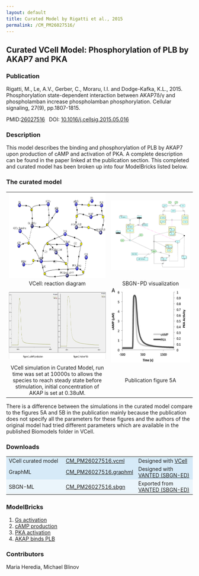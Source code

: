 ```yaml
---
layout: default
title: Curated Model by Rigatti et al., 2015
permalink: /CM_PM26027516/
---
```

## Curated VCell Model: Phosphorylation of PLB by AKAP7 and PKA 

### Publication 

Rigatti, M., Le, A.V., Gerber, C., Moraru, I.I. and Dodge-Kafka, K.L., 2015. Phosphorylation state-dependent interaction between 
AKAP7δ/γ and phospholamban increase phospholamban phosphorylation. Cellular signaling, 27(9), pp.1807-1815.

 PMID:<a href="https://www.ncbi.nlm.nih.gov/pubmed/?term=26027516">26027516</a>&ensp; 
 DOI: <a href="https://doi.org/10.1016/j.cellsig.2015.05.016">10.1016/j.cellsig.2015.05.016</a><br />

### Description
This model describes the binding and phosphorylation of PLB by AKAP7 upon production of cAMP and activation of PKA. A complete description can be found in the paper linked at the publication section. This completed and curated model has been broken up into four ModelBricks listed below.

### The curated model
<center>
 <table> 
 <tr>
  <td align="center"><a href="https://modelbricks.github.io/images/Vcellimages/CM_PM26027516_Vcell_diagram.PNG"><img align="center" src="/images/Vcellimages/CM_PM26027516_Vcell_diagram.PNG" height="230" widht="200"></a></td>
  <td align="center"><a href="https://modelbricks.github.io/images/SBGNfiles/AKAP_PKA_cAMP_SBGN.PNG"><img align="center" src="/images/SBGNfiles/AKAP_PKA_cAMP_SBGN.PNG" ></a></td>
 </tr>
 <tr>
  <td align="center"> VCell: reaction diagram </td>
   <td align="center"> SBGN-PD visualization</td>
 </tr>
 <tr>
 </tr>
 <tr>
   <td align="center"><a href="https://modelbricks.github.io/images/Vcellimages/CM_PM26027516_Vcell_sim.PNG"><img align="center" src="/images/Vcellimages/CM_PM26027516_Vcell_sim.PNG" height="180"></a></td>
    <td align="center"><a href="https://modelbricks.github.io/images/SBGNfiles/CM_PM26027516_papersim.PNG"><img align="center" src="/images/SBGNfiles/CM_PM26027516_papersim.PNG" height="200" ></a></td>
 </tr>
 <tr>
  <td align="center"> VCell simulation in Curated Model, run time was set at 10000s to allows the species to reach steady state before stimulation, initial concentration of AKAP is set at 0.38uM. </td>
   <td align="center"> Publication figure 5A </td>
 </tr>
 </table>
</center>


There is a difference between the simulations in the curated model compare to the figures 5A and 5B in the publication mainly because the publication does not specify all the parameters for these figures and the authors of the original model had tried different parameters which are available in the published Biomodels folder in VCell. 

### Downloads

<center>
 <table>
  <td width="33%" bgcolor="#D6EAF8">VCell curated model</td>
  <td width="33%" bgcolor="#D6EAF8"><a href="/modelbricks/VCML_SBMLfiles/CM_PM26027516.vcml">CM_PM26027516.vcml</a></td>
  <td width="33%" bgcolor="#D6EAF8"> Designed with <a href="http://vcell.org"> VCell</a>
  </td>
  <tr>
   <td bgcolor="#D6EAF8">GraphML </td>
   <td bgcolor="#D6EAF8"><a href="/modelbricks/SBGNexecutablefiles/CM_PM26027516.graphml">CM_PM26027516.graphml</a></td>
   <td bgcolor="#D6EAF8"> Designed with <a href="https://immersive-analytics.infotech.monash.edu/vanted/addons/sbgn-ed/">VANTED (SBGN-ED)</a></td>
  </tr>
  <tr>
   <td bgcolor="#EBF5FB">SBGN-ML </td>
   <td bgcolor="#EBF5FB"><a href="/modelbricks/SBGNexecutablefiles/CM_PM26027516.sbgn">CM_PM26027516.sbgn</a></td>
   <td bgcolor="#EBF5FB"> Exported from <a href="https://immersive-analytics.infotech.monash.edu/vanted/addons/sbgn-ed/">VANTED (SBGN-ED)</a></td>
  </tr>
 </table>
</center>

 
 
### ModelBricks

<ol>
 <li> <a href="http://modelbricks.org/CM_PM26027516_MB1/">Gs activation</a>
 </li>
 <li> <a href="http://modelbricks.org/CM_PM26027516_MB2/">cAMP production</a>
 </li>
 <li> <a href="http://modelbricks.org/CM_PM26027516_MB3/">PKA activation</a>
 </li> 
 <li> <a href="http://modelbricks.org/CM_PM26027516_MB4/">AKAP binds PLB</a>
 </li>
</ol>  
  
  
  
### Contributors
Maria Heredia, Michael Blinov
 
